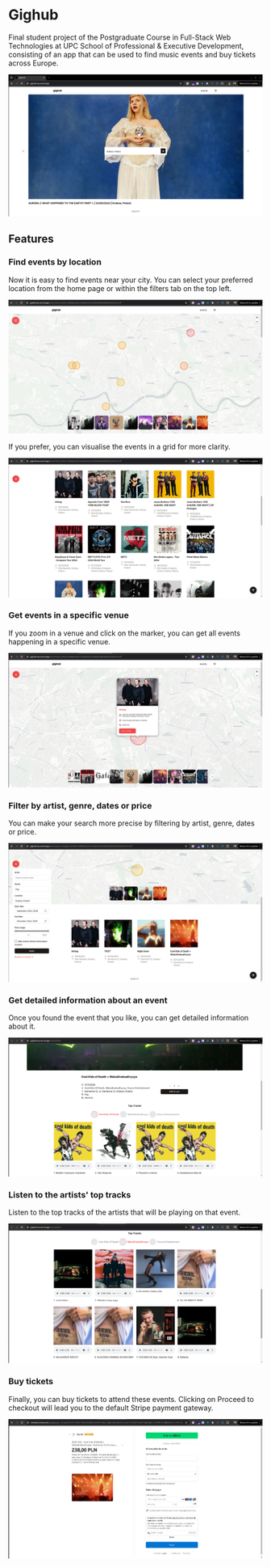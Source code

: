 # Gighub

Final student project of the Postgraduate Course in Full-Stack Web Technologies at UPC School of Professional & Executive Development, consisting of an app that can be used to find music events and buy tickets across Europe.

<p align="center"> 
  <img src="assets/cover.png" alt="Gighub Cover">
</p>

## Features

### Find events by location

Now it is easy to find events near your city. You can select your preferred location from the home page or within the filters tab on the top left.

<p align="center"> 
  <img src="assets/map.png" alt="Gighub Map">
</p>

If you prefer, you can visualise the events in a grid for more clarity.

<p align="center"> 
  <img src="assets/grid.png" alt="Gighub Map">
</p>

### Get events in a specific venue

If you zoom in a venue and click on the marker, you can get all events happening in a specific venue.

<p align="center"> 
  <img src="assets/popup.png" alt="Gighub Map">
</p>

### Filter by artist, genre, dates or price

You can make your search more precise by filtering by artist, genre, dates or price. 

<p align="center"> 
  <img src="assets/filters.png" alt="Gighub Filters">
</p>

### Get detailed information about an event

Once you found the event that you like, you can get detailed information about it.

<p align="center"> 
  <img src="assets/event.png" alt="Gighub Filters">
</p>

### Listen to the artists' top tracks 

Listen to the top tracks of the artists that will be playing on that event.

<p align="center"> 
  <img src="assets/top-tracks.png" alt="Gighub Filters">
</p>

### Buy tickets

Finally, you can buy tickets to attend these events. Clicking on Proceed to checkout will lead you to the default Stripe payment gateway.

<p align="center"> 
  <img src="assets/stripe.png" alt="Gighub Filters">
</p>